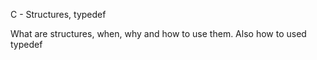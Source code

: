 C - Structures, typedef

What are structures, when, why and how to use them. Also how to used typedef
